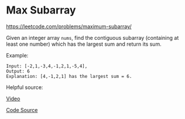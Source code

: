 # Max Subarray

https://leetcode.com/problems/maximum-subarray/

Given an integer array `nums`, find the contiguous subarray (containing at least one number) which has the largest sum and return its sum.

Example:

```
Input: [-2,1,-3,4,-1,2,1,-5,4],
Output: 6
Explanation: [4,-1,2,1] has the largest sum = 6.
```

Helpful source:

[Video](https://www.youtube.com/watch?v=2MmGzdiKR9Y&t=594s)

[Code Source](https://github.com/bephrem1/backtobackswe/blob/master/Dynamic%20Programming%2C%20Recursion%2C%20%26%20Backtracking/MaxContiguousSubarraySum/MaxContiguousSubarraySum.java)




